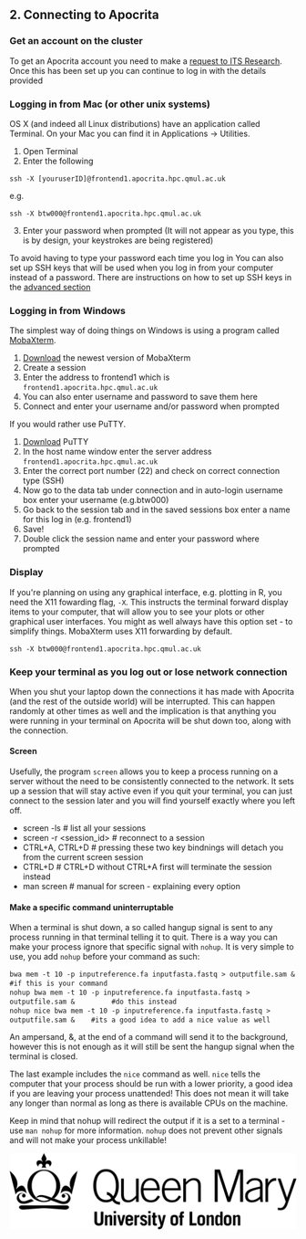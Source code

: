 ## 2. Connecting to Apocrita

### Get an account on the cluster

To get an Apocrita account you need to make a [request to ITS Research](https://www.hpc.qmul.ac.uk/twiki/bin/view/HPC/RequestAccount). Once this has been set up you can continue to log in with the details provided

### Logging in from Mac (or other unix systems)
OS X (and indeed all Linux distributions) have an application called Terminal. On your Mac you can find it in Applications -> Utilities.

1. Open Terminal
2. Enter the following
```
ssh -X [youruserID]@frontend1.apocrita.hpc.qmul.ac.uk
```
e.g.
```
ssh -X btw000@frontend1.apocrita.hpc.qmul.ac.uk
```
3. Enter your password when prompted (It will not appear as you type, this is by design, your keystrokes are being registered)

To avoid having to type your password each time you log in You can also set up SSH keys that will be used when you log in from your computer instead of a password. There are instructions on how to set up SSH keys in the [advanced section](2_0_advanced.md)

### Logging in from Windows 

The simplest way of doing things on Windows is using a program called [MobaXterm](http://mobaxterm.mobatek.net/). 

1. [Download](http://mobaxterm.mobatek.net/download.html) the newest version of MobaXterm
2. Create a session
3. Enter the address to frontend1 which is `frontend1.apocrita.hpc.qmul.ac.uk`
4. You can also enter username and password to save them here
5. Connect and enter your username and/or password when prompted

If you would rather use PuTTY. 

1. [Download](http://www.chiark.greenend.org.uk/~sgtatham/putty/download.html) PuTTY
2. In the host name window enter the server address `frontend1.apocrita.hpc.qmul.ac.uk`
3. Enter the correct port number (22) and check on correct connection type (SSH)
4. Now go to the data tab under connection and in auto-login username box enter your username (e.g.btw000)
5. Go back to the session tab and in the saved sessions box enter a name for this log in (e.g. frontend1)
6. Save!
7. Double click the session name and enter your password where prompted


### Display
If you're planning on using any graphical interface, e.g. plotting in R, you need the X11 fowarding flag, `-X`. This instructs the terminal forward display items to your computer, that will allow you to see your plots or other graphical user interfaces. You might as well always have this option set - to simplify things. MobaXterm uses X11 forwarding by default. 

```
ssh -X btw000@frontend1.apocrita.hpc.qmul.ac.uk
```

### Keep your terminal as you log out or lose network connection
When you shut your laptop down the connections it has made with Apocrita (and the rest of the outside world) will be interrupted. This can happen randomly at other times as well and the implication is that anything you were running in your terminal on Apocrita will be shut down too, along with the connection. 

#### Screen
Usefully, the program `screen` allows you to keep a process running on a server without the need to be consistently connected to the network. It sets up a session that will stay active even if you quit your terminal, you can just connect to the session later and you will find yourself exactly where you left off. 

* screen -ls                   # list all your sessions
* screen -r <session_id>       # reconnect to a session
* CTRL+A, CTRL+D               # pressing these two key bindnings will detach you from the current screen session
* CTRL+D                       # CTRL+D without CTRL+A first will terminate the session instead 
* man screen                   # manual for screen - explaining every option


#### Make a specific command uninterruptable
When a terminal is shut down, a so called hangup signal is sent to any process running in that terminal telling it to quit. There is a way you can make your process ignore that specific signal with `nohup`. It is very simple to use, you add `nohup` before your command as such:

```
bwa mem -t 10 -p inputreference.fa inputfasta.fastq > outputfile.sam &               #if this is your command
nohup bwa mem -t 10 -p inputreference.fa inputfasta.fastq > outputfile.sam &         #do this instead
nohup nice bwa mem -t 10 -p inputreference.fa inputfasta.fastq > outputfile.sam &    #its a good idea to add a nice value as well
```

An ampersand, &, at the end of a command will send it to the background, however this is not enough as it will still be sent the hangup signal when the terminal is closed.

The last example includes the `nice` command as well. `nice` tells the computer that your process should be run with a lower priority, a good idea if you are leaving your process unattended! This does not mean it will take any longer than normal as long as there is available CPUs on the machine.

Keep in mind that nohup will redirect the output if it is a set to a terminal - use `man nohup` for more information. `nohup` does not prevent other signals and will not make your process unkillable!

![QMUL logo](./img/qmul_logo.png)